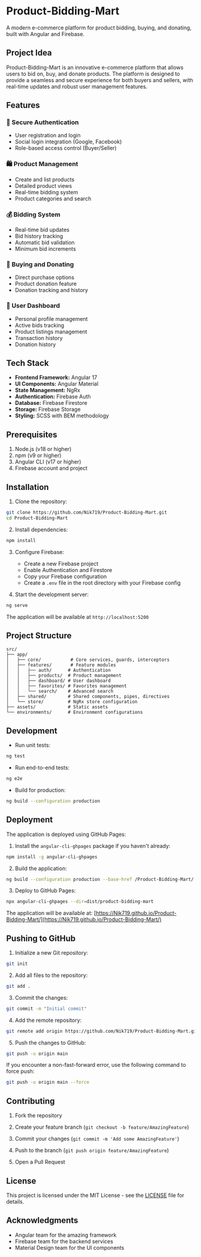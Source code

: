 # Product-Bidding-Mart

A modern e-commerce platform for product bidding, buying, and donating, built with Angular and Firebase.

## Project Idea

Product-Bidding-Mart is an innovative e-commerce platform that allows users to bid on, buy, and donate products. The platform is designed to provide a seamless and secure experience for both buyers and sellers, with real-time updates and robust user management features.

## Features

### 🔐 Secure Authentication

- User registration and login
- Social login integration (Google, Facebook)
- Role-based access control (Buyer/Seller)

### 🛍️ Product Management

- Create and list products
- Detailed product views
- Real-time bidding system
- Product categories and search

### 💰 Bidding System

- Real-time bid updates
- Bid history tracking
- Automatic bid validation
- Minimum bid increments

### 🛒 Buying and Donating

- Direct purchase options
- Product donation feature
- Donation tracking and history

### 👥 User Dashboard

- Personal profile management
- Active bids tracking
- Product listings management
- Transaction history
- Donation history

## Tech Stack

- **Frontend Framework:** Angular 17
- **UI Components:** Angular Material
- **State Management:** NgRx
- **Authentication:** Firebase Auth
- **Database:** Firebase Firestore
- **Storage:** Firebase Storage
- **Styling:** SCSS with BEM methodology

## Prerequisites

1. Node.js (v18 or higher)
2. npm (v9 or higher)
3. Angular CLI (v17 or higher)
4. Firebase account and project

## Installation

1. Clone the repository:

```bash
git clone https://github.com/Nik719/Product-Bidding-Mart.git
cd Product-Bidding-Mart
```

2. Install dependencies:

```bash
npm install
```

3. Configure Firebase:
   - Create a new Firebase project
   - Enable Authentication and Firestore
   - Copy your Firebase configuration
   - Create a `.env` file in the root directory with your Firebase config

4. Start the development server:

```bash
ng serve
```

The application will be available at `http://localhost:5200`

## Project Structure

```
src/
├── app/
│   ├── core/           # Core services, guards, interceptors
│   ├── features/       # Feature modules
│   │   ├── auth/      # Authentication
│   │   ├── products/  # Product management
│   │   ├── dashboard/ # User dashboard
│   │   ├── favorites/ # Favorites management
│   │   └── search/    # Advanced search
│   ├── shared/        # Shared components, pipes, directives
│   └── store/         # NgRx store configuration
├── assets/            # Static assets
└── environments/      # Environment configurations
```

## Development

- Run unit tests:

```bash
ng test
```

- Run end-to-end tests:

```bash
ng e2e
```

- Build for production:

```bash
ng build --configuration production
```

## Deployment

The application is deployed using GitHub Pages:

1. Install the `angular-cli-ghpages` package if you haven't already:

```bash
npm install -g angular-cli-ghpages
```

2. Build the application:

```bash
ng build --configuration production --base-href /Product-Bidding-Mart/
```

3. Deploy to GitHub Pages:

```bash
npx angular-cli-ghpages --dir=dist/product-bidding-mart
```

The application will be available at: [https://Nik719.github.io/Product-Bidding-Mart/](https://Nik719.github.io/Product-Bidding-Mart/)

## Pushing to GitHub

1. Initialize a new Git repository:

```bash
git init
```

2. Add all files to the repository:

```bash
git add .
```

3. Commit the changes:

```bash
git commit -m "Initial commit"
```

4. Add the remote repository:

```bash
git remote add origin https://github.com/Nik719/Product-Bidding-Mart.git
```

5. Push the changes to GitHub:

```bash
git push -u origin main
```

If you encounter a non-fast-forward error, use the following command to force push:

```bash
git push -u origin main --force
```

## Contributing

1. Fork the repository

2. Create your feature branch (`git checkout -b feature/AmazingFeature`)

3. Commit your changes (`git commit -m 'Add some AmazingFeature'`)

4. Push to the branch (`git push origin feature/AmazingFeature`)

5. Open a Pull Request

## License

This project is licensed under the MIT License - see the [LICENSE](LICENSE) file for details.

## Acknowledgments

- Angular team for the amazing framework
- Firebase team for the backend services
- Material Design team for the UI components
